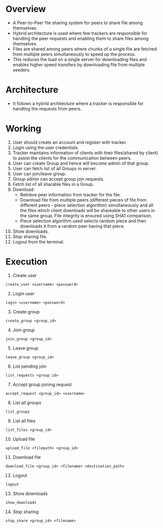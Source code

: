 # Overview
- A Peer-to-Peer file sharing system for peers to share file among themselves.
- Hybrid architecture is used where few trackers are responsible for handling the peer requests and enabling them to share files among themselves.
- Files are shared among peers where chunks of a single file are fetched from multiple peers simultaneously to speed up the process.
- This reduces the load on a single server for downloading files and enables higher speed transfers by downloading file from multiple seeders.

# Architecture
- It follows a hybrid architecture where a tracker is responsible for handling the requests from peers.

# Working
1. User should create an account and register with tracker.
2. Login using the user credentials.
3. Tracker maintains information of clients with their files(shared by client) to assist the clients for the communication between peers.
4. User can create Group and hence will become admin of that group.
5. User can fetch list of all Groups in server.
6. User can join/leave group.
7. Group admin can accept group join requests.
8. Fetch list of all sharable files in a Group.
9. Download:
    - Retrieve peer information from tracker for the file.
    - Download file from multiple peers (different pieces of file from different peers - ​piece selection algorithm​) simultaneously and all the files which client downloads will be shareable to other users in the same group. File integrity is ensured using SHA1 comparison.
    - Piece selection algorithm used selects random piece and then downloads it from a random peer having that piece.
10. Show downloads.
11. Stop sharing file.
12. Logout from the terminal.

# Execution
1. Create user
```
create_user <username> <password>
```

2. Login user
```
login <username> <password>
```

3. Create group
```
create_group <group_id>
```

4. Join group
```
join_group <group_id>
```

5. Leave group
```
leave_group <group_id>
```

6. List pending join
```
list_requests <group_id>
```

7. Accept group joining request
```
accept_request <group_id> <username>
```

8. List all groups
```
list_groups
```

9. List all files
```
list_files <group_id>
```

10. Upload file
```
upload_file <filepath> <group_id>
```

11. Download file
```
download_file <group_id> <filename> <destination_path>
```

12. Logout
```
logout
```

13. Show downloads
```
show_downloads
```

14. Stop sharing
```
stop_share <group_id> <filename>
```
